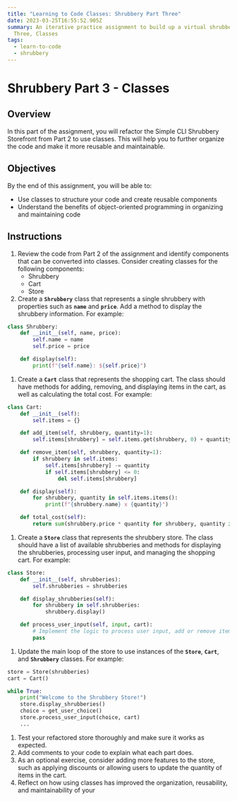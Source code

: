 ```yaml
---
title: "Learning to Code Classes: Shrubbery Part Three"
date: 2023-03-25T16:55:52.905Z
summary: An iterative practice assignment to build up a virtual shrubbery. Part
  Three, Classes
tags:
  - learn-to-code
  - shrubbery
---
```

# Shrubbery Part 3 - Classes

## **Overview**

In this part of the assignment, you will refactor the Simple CLI Shrubbery Storefront from Part 2 to use classes. This will help you to further organize the code and make it more reusable and maintainable.

## **Objectives**

By the end of this assignment, you will be able to:

- Use classes to structure your code and create reusable components
- Understand the benefits of object-oriented programming in organizing and maintaining code

## **Instructions**

1. Review the code from Part 2 of the assignment and identify components that can be converted into classes. Consider creating classes for the following components:
    - Shrubbery
    - Cart
    - Store
2. Create a **`Shrubbery`** class that represents a single shrubbery with properties such as **`name`** and **`price`**. Add a method to display the shrubbery information. For example:

```python
class Shrubbery:
    def __init__(self, name, price):
        self.name = name
        self.price = price

    def display(self):
        print(f"{self.name}: ${self.price}")
```

1. Create a **`Cart`** class that represents the shopping cart. The class should have methods for adding, removing, and displaying items in the cart, as well as calculating the total cost. For example:

```python
class Cart:
    def __init__(self):
        self.items = {}

    def add_item(self, shrubbery, quantity=1):
        self.items[shrubbery] = self.items.get(shrubbery, 0) + quantity

    def remove_item(self, shrubbery, quantity=1):
        if shrubbery in self.items:
            self.items[shrubbery] -= quantity
            if self.items[shrubbery] <= 0:
                del self.items[shrubbery]

    def display(self):
        for shrubbery, quantity in self.items.items():
            print(f"{shrubbery.name} x {quantity}")

    def total_cost(self):
        return sum(shrubbery.price * quantity for shrubbery, quantity in self.items.items())
```

1. Create a **`Store`** class that represents the shrubbery store. The class should have a list of available shrubberies and methods for displaying the shrubberies, processing user input, and managing the shopping cart. For example:

```python
class Store:
    def __init__(self, shrubberies):
        self.shrubberies = shrubberies

    def display_shrubberies(self):
        for shrubbery in self.shrubberies:
            shrubbery.display()

    def process_user_input(self, input, cart):
        # Implement the logic to process user input, add or remove items from the cart, and handle errors.
        pass
```

1. Update the main loop of the store to use instances of the **`Store`**, **`Cart`**, and **`Shrubbery`** classes. For example:

```python
store = Store(shrubberies)
cart = Cart()

while True:
    print("Welcome to the Shrubbery Store!")
    store.display_shrubberies()
    choice = get_user_choice()
    store.process_user_input(choice, cart)
    ...
```

1. Test your refactored store thoroughly and make sure it works as expected.
2. Add comments to your code to explain what each part does.
3. As an optional exercise, consider adding more features to the store, such as applying discounts or allowing users to update the quantity of items in the cart.
4. Reflect on how using classes has improved the organization, reusability, and maintainability of your